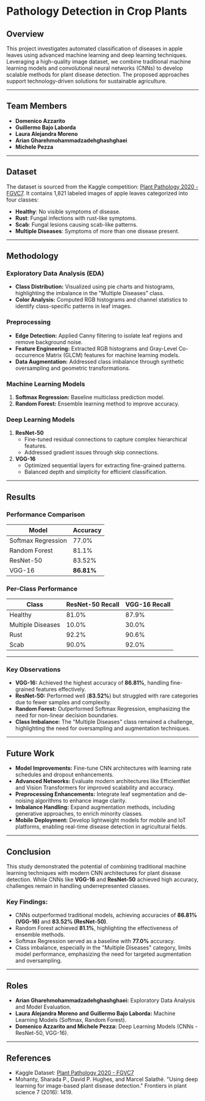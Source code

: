 # Pathology Detection in Crop Plants  

## Overview  
This project investigates automated classification of diseases in apple leaves using advanced machine learning and deep learning techniques. Leveraging a high-quality image dataset, we combine traditional machine learning models and convolutional neural networks (CNNs) to develop scalable methods for plant disease detection. The proposed approaches support technology-driven solutions for sustainable agriculture.  

---

## Team Members  
- **Domenico Azzarito**  
- **Guillermo Bajo Laborda**  
- **Laura Alejandra Moreno**  
- **Arian Gharehmohammadzadehghashghaei**  
- **Michele Pezza**  

---

## Dataset  
The dataset is sourced from the Kaggle competition: [Plant Pathology 2020 - FGVC7](https://www.kaggle.com/competitions/plant-pathology-2020-fgvc7). It contains 1,821 labeled images of apple leaves categorized into four classes:  

- **Healthy**: No visible symptoms of disease.  
- **Rust**: Fungal infections with rust-like symptoms.  
- **Scab**: Fungal lesions causing scab-like patterns.  
- **Multiple Diseases**: Symptoms of more than one disease present.  

---

## Methodology  

### Exploratory Data Analysis (EDA)  
- **Class Distribution:** Visualized using pie charts and histograms, highlighting the imbalance in the "Multiple Diseases" class.  
- **Color Analysis:** Computed RGB histograms and channel statistics to identify class-specific patterns in leaf images.  

### Preprocessing  
- **Edge Detection:** Applied Canny filtering to isolate leaf regions and remove background noise.  
- **Feature Engineering:** Extracted RGB histograms and Gray-Level Co-occurrence Matrix (GLCM) features for machine learning models.  
- **Data Augmentation:** Addressed class imbalance through synthetic oversampling and geometric transformations.  

### Machine Learning Models  
1. **Softmax Regression:** Baseline multiclass prediction model.  
2. **Random Forest:** Ensemble learning method to improve accuracy.  

### Deep Learning Models  
1. **ResNet-50**  
   - Fine-tuned residual connections to capture complex hierarchical features.  
   - Addressed gradient issues through skip connections.  
2. **VGG-16**  
   - Optimized sequential layers for extracting fine-grained patterns.  
   - Balanced depth and simplicity for efficient classification.  

---

## Results  

### Performance Comparison  

| Model                | Accuracy  |
|----------------------|-----------|
| Softmax Regression   | 77.0%     |
| Random Forest        | 81.1%     |
| ResNet-50            | 83.52%    |
| VGG-16               | **86.81%** |

### Per-Class Performance  

| Class                | ResNet-50 Recall | VGG-16 Recall |
|----------------------|------------------|---------------|
| Healthy              | 81.0%            | 87.9%         |
| Multiple Diseases    | 10.0%            | 30.0%         |
| Rust                 | 92.2%            | 90.6%         |
| Scab                 | 90.0%            | 92.0%         |

---

### Key Observations  
- **VGG-16:** Achieved the highest accuracy of **86.81%**, handling fine-grained features effectively.  
- **ResNet-50:** Performed well (**83.52%**) but struggled with rare categories due to fewer samples and complexity.  
- **Random Forest:** Outperformed Softmax Regression, emphasizing the need for non-linear decision boundaries.  
- **Class Imbalance:** The "Multiple Diseases" class remained a challenge, highlighting the need for oversampling and augmentation techniques.  

---

## Future Work  
- **Model Improvements:** Fine-tune CNN architectures with learning rate schedules and dropout enhancements.  
- **Advanced Networks:** Evaluate modern architectures like EfficientNet and Vision Transformers for improved scalability and accuracy.  
- **Preprocessing Enhancements:** Integrate leaf segmentation and de-noising algorithms to enhance image clarity.  
- **Imbalance Handling:** Expand augmentation methods, including generative approaches, to enrich minority classes.  
- **Mobile Deployment:** Develop lightweight models for mobile and IoT platforms, enabling real-time disease detection in agricultural fields.  

---

## Conclusion  
This study demonstrated the potential of combining traditional machine learning techniques with modern CNN architectures for plant disease detection. While CNNs like **VGG-16** and **ResNet-50** achieved high accuracy, challenges remain in handling underrepresented classes.  

### Key Findings:  
- CNNs outperformed traditional models, achieving accuracies of **86.81% (VGG-16)** and **83.52% (ResNet-50)**.  
- Random Forest achieved **81.1%**, highlighting the effectiveness of ensemble methods.  
- Softmax Regression served as a baseline with **77.0%** accuracy.  
- Class imbalance, especially in the "Multiple Diseases" category, limits model performance, emphasizing the need for targeted augmentation and oversampling.  

---

## Roles  
- **Arian Gharehmohammadzadehghashghaei:** Exploratory Data Analysis and Model Evaluation.  
- **Laura Alejandra Moreno and Guillermo Bajo Laborda:** Machine Learning Models (Softmax, Random Forest).  
- **Domenico Azzarito and Michele Pezza:** Deep Learning Models (CNNs - ResNet-50, VGG-16).  

---

## References  
- Kaggle Dataset: [Plant Pathology 2020 - FGVC7](https://www.kaggle.com/competitions/plant-pathology-2020-fgvc7)  
- Mohanty, Sharada P., David P. Hughes, and Marcel Salathé. "Using deep learning for image-based plant disease detection." Frontiers in plant science 7 (2016): 1419.  
